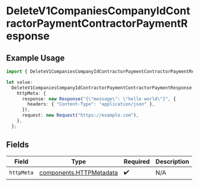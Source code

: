 # DeleteV1CompaniesCompanyIdContractorPaymentContractorPaymentResponse

## Example Usage

```typescript
import { DeleteV1CompaniesCompanyIdContractorPaymentContractorPaymentResponse } from "@gusto/embedded-api/models/operations/deletev1companiescompanyidcontractorpaymentcontractorpayment.js";

let value:
  DeleteV1CompaniesCompanyIdContractorPaymentContractorPaymentResponse = {
    httpMeta: {
      response: new Response("{\"message\": \"hello world\"}", {
        headers: { "Content-Type": "application/json" },
      }),
      request: new Request("https://example.com"),
    },
  };
```

## Fields

| Field                                                              | Type                                                               | Required                                                           | Description                                                        |
| ------------------------------------------------------------------ | ------------------------------------------------------------------ | ------------------------------------------------------------------ | ------------------------------------------------------------------ |
| `httpMeta`                                                         | [components.HTTPMetadata](../../models/components/httpmetadata.md) | :heavy_check_mark:                                                 | N/A                                                                |